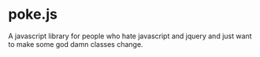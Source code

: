# poke.js
A javascript library for people who hate javascript and jquery and just want to make some god damn classes change.
